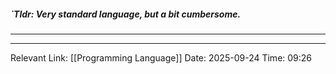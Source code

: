 ##### `Tldr: Very standard language, but a bit cumbersome.
---


---
Relevant Link: [[Programming Language]] 
Date: 2025-09-24 
Time: 09:26